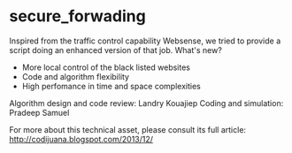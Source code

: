 secure_forwading
================

Inspired from the traffic control capability  Websense, we tried to provide a script doing an enhanced version of that job. 
What's new?
- More local control of the black listed websites
- Code and algorithm flexibility
- High perfomance in time and space complexities

Algorithm design and code review: Landry Kouajiep
Coding and simulation: Pradeep Samuel

For more about this technical asset, please consult its full article: http://codijuana.blogspot.com/2013/12/

